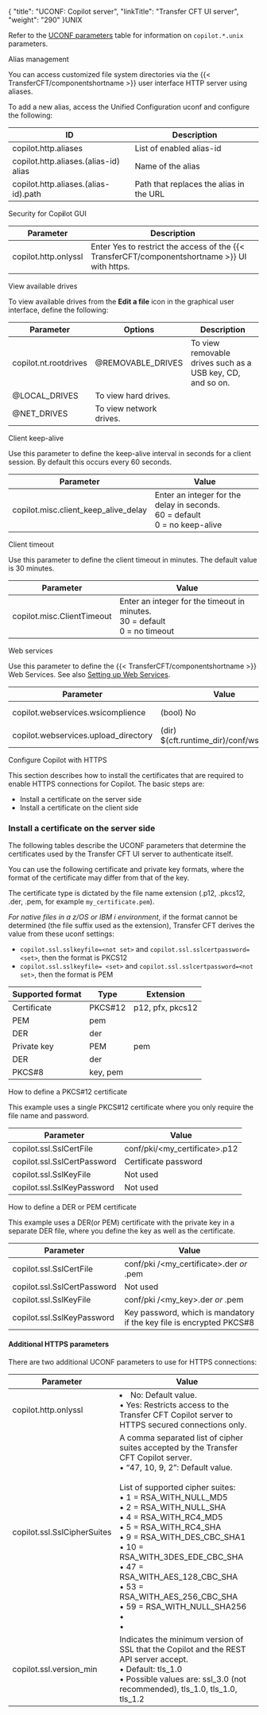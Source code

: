 {
    "title": "UCONF: Copilot server",
    "linkTitle": "Transfer CFT UI server",
    "weight": "290"
}UNIX

Refer to the [UCONF parameters](../uconf_directory) table for information on `copilot.*.unix `parameters.

Alias management

You can access customized file system directories via the  {{< TransferCFT/componentshortname  >}} user interface HTTP server using aliases.

To add a new alias, access the Unified Configuration uconf and configure the following:


| ID  | Description  |
| --- | --- |
| copilot.http.aliases  | List of enabled alias-id  |
| copilot.http.aliases.(alias-id) alias  | Name of the alias  |
| copilot.http.aliases.(alias-id).path  | Path that replaces the alias in the URL  |


Security for Cop**i**lot GUI


| Parameter  | Description  |
| --- | --- |
| copilot.http.onlyssl  | Enter Yes to restrict the access of the {{< TransferCFT/componentshortname  >}} UI with https.  |


View available drives

To view available drives from the **Edit a file** icon in the graphical user interface, define the following:


| Parameter  | Options  | Description  |
| --- | --- | --- |
| copilot.nt.rootdrives  | @REMOVABLE_DRIVES  | To view removable drives such as a USB key, CD, and so on.  |
| @LOCAL_DRIVES  | To view hard drives.  |
| @NET_DRIVES  | To view network drives.  |


Client keep-alive

Use this parameter to define the keep-alive interval in seconds for a client session. By default this occurs every 60 seconds.


| Parameter  | Value  |
| --- | --- |
| copilot.misc.client_keep_alive_delay  |  Enter an integer for the delay in seconds.<br/>60 = default<br/>0 = no keep-alive  |


Client timeout

Use this parameter to define the client timeout in minutes. The default value is 30 minutes.


| Parameter  | Value  |
| --- | --- |
| copilot.misc.ClientTimeout  |  Enter an integer for the timeout in minutes.<br/>30 = default<br/>0 = no timeout  |


Web services

Use this parameter to define the {{< TransferCFT/componentshortname  >}} Web Services. See also [Setting up Web Services]().


| Parameter  | Value  | Former value  |
| --- | --- | --- |
| copilot.webservices.wsicomplience  | (bool) No  | [WEBSERVICES] WsiComplience  |
| copilot.webservices.upload_directory  | (dir) $(cft.runtime_dir)/conf/ws_upload  | NA  |


Configure Copilot with HTTPS

This section describes how to install the certificates that are required to enable HTTPS connections for Copilot. The basic steps are:

-   Install a certificate on the server side
-   Install a certificate on the client side

### Install a certificate  on the server side

The following tables describe the  UCONF parameters that determine the certificates used by the Transfer CFT UI server to authenticate itself.

You can use the following certificate and private key formats, where the format of the certificate may differ from that of the key.

The certificate type is dictated by the file name extension (.p12, .pkcs12, .der, .pem, for example `my_certificate.pem`).

*For native files in a z/OS or IBM i environment*, if the format cannot be determined (the file suffix used as the extension), Transfer CFT derives the value from these uconf settings:

-   `copilot.ssl.sslkeyfile=<not set>` and `copilot.ssl.sslcertpassword=<set>`, then  the format is PKCS12
-   `copilot.ssl.sslkeyfile= <set>` and `copilot.ssl.sslcertpassword=<not set>`, then the format is PEM


| Supported format  | Type  | Extension  |
| --- | --- | --- |
| Certificate  | PKCS#12  | p12, pfx, pkcs12  |
| PEM  | pem  |
| DER  | der  |
| Private key  | PEM  | pem  |
| DER  | der  |
| PKCS#8  | key, pem  |


How to define a PKCS#12 certificate

This example uses a single PKCS#12 certificate where you only require the file name and password.


|  Parameter  |  Value  |
| --- | --- |
|  copilot.ssl.SslCertFile  |  conf/pki/&lt;my_certificate&gt;.p12  |
|  copilot.ssl.SslCertPassword  |  Certificate password  |
|  copilot.ssl.SslKeyFile  |  Not used  |
|  copilot.ssl.SslKeyPassword  |  Not used  |


How to define a DER or PEM certificate

This example uses  a DER(or PEM) certificate with the private key in a separate DER file, where you define the key as well as the certificate.


|  Parameter  |  Value  |
| --- | --- |
|  copilot.ssl.SslCertFile  |  conf/pki /&lt;my_certificate&gt;.der *or* .pem  |
|  copilot.ssl.SslCertPassword  |  Not used  |
|  copilot.ssl.SslKeyFile  |  conf/pki /&lt;my_key&gt;.der *or* .pem  |
|  copilot.ssl.SslKeyPassword  |  Key password, which is mandatory if the key file is encrypted PKCS#8  |


#### Additional HTTPS parameters

There are two additional UCONF parameters to use for HTTPS connections:


|  Parameter  |  Value  |
| --- | --- |
|  copilot.http.onlyssl  |  <li>No: Default value.<br/> • Yes: Restricts access to the Transfer CFT Copilot server to HTTPS secured connections only.</li>  |
|  <span id="copilot.ssl.SslCipherSuites"></span>copilot.ssl.SslCipherSuites<br/>  |  A comma separated list of cipher suites accepted by the Transfer CFT Copilot server.<br/> • “47, 10, 9, 2”: Default value.<br/> <br/>List of supported cipher suites:<br/> • 1 = RSA_WITH_NULL_MD5<br/> • 2 = RSA_WITH_NULL_SHA<br/> • 4 = RSA_WITH_RC4_MD5<br/> • 5 = RSA_WITH_RC4_SHA<br/> • 9 = RSA_WITH_DES_CBC_SHA1<br/> • 10 = RSA_WITH_3DES_EDE_CBC_SHA<br/> • 47 = RSA_WITH_AES_128_CBC_SHA<br/> • 53 = RSA_WITH_AES_256_CBC_SHA<br/> • 59 = RSA_WITH_NULL_SHA256<br/> • <br/> • </li>  |
| copilot.ssl.version_min  |  Indicates the minimum version of SSL that the Copilot and the REST API server accept.<br/> • Default: tls_1.0<br/> • Possible values are: ssl_3.0 (not recommended), tls_1.0, tls_1.0, tls_1.2</li>  |

